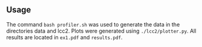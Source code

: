 ## Usage
The command `bash profiler.sh` was used to generate the data in the directories data and lcc2. Plots were generated using `./lcc2/plotter.py`. All results are located in `ex1.pdf` and `results.pdf`.